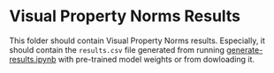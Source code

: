 # Visual Property Norms Results

This folder should contain Visual Property Norms results. Especially, it should contain the `results.csv` file generated from running [generate-results.ipynb](../../generate-results.ipynb) with pre-trained model weights or from dowloading it.